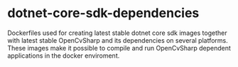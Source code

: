 # dotnet-core-sdk-dependencies
Dockerfiles used for creating latest stable dotnet core sdk images together with latest stable OpenCvSharp 
and its dependencies on several platforms. These images make it possible to compile and run OpenCvSharp dependent 
applications in the docker enviroment.






